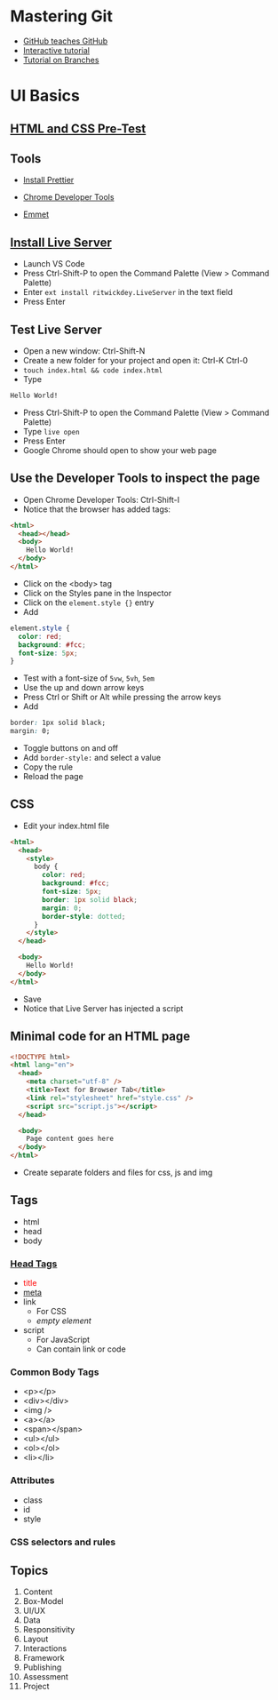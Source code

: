# Mastering Git

- [GitHub teaches GitHub](https://github.com/FbW-E04-1/learn-github)
- [Interactive tutorial](https://learngitbranching.js.org/)
- [Tutorial on Branches](https://www.tutorialspoint.com/git/git_managing_branches.htm)

# UI Basics

## [HTML and CSS Pre-Test](https://forms.gle/vqcHfKTiWBoWWLRN8)

## Tools

- [Install Prettier](https://marketplace.visualstudio.com/items?itemName=esbenp.prettier-vscode)

- [Chrome Developer Tools](https://developer.chrome.com/docs/devtools/open/)

- [Emmet](https://code.visualstudio.com/docs/editor/emmet)

## [Install Live Server](https://marketplace.visualstudio.com/items?itemName=ritwickdey.LiveServer)

- Launch VS Code
- Press Ctrl-Shift-P to open the Command Palette (View > Command Palette)
- Enter `ext install ritwickdey.LiveServer` in the text field
- Press Enter

## Test Live Server

- Open a new window: Ctrl-Shift-N
- Create a new folder for your project and open it: Ctrl-K Ctrl-0
- `touch index.html && code index.html`
- Type

```html
Hello World!
```

- Press Ctrl-Shift-P to open the Command Palette (View > Command Palette)
- Type `live open`
- Press Enter
- Google Chrome should open to show your web page

## Use the Developer Tools to inspect the page

- Open Chrome Developer Tools: Ctrl-Shift-I
- Notice that the browser has added tags:

```html
<html>
  <head></head>
  <body>
    Hello World!
  </body>
</html>
```

- Click on the &lt;body&gt; tag
- Click on the Styles pane in the Inspector
- Click on the `element.style {}` entry
- Add

```css
element.style {
  color: red;
  background: #fcc;
  font-size: 5px;
}
```

- Test with a font-size of `5vw`, `5vh`, `5em`
- Use the up and down arrow keys
- Press Ctrl or Shift or Alt while pressing the arrow keys
- Add

```css
border: 1px solid black;
margin: 0;
```

- Toggle buttons on and off
- Add `border-style:` and select a value
- Copy the rule
- Reload the page

## CSS

- Edit your index.html file

```html
<html>
  <head>
    <style>
      body {
        color: red;
        background: #fcc;
        font-size: 5px;
        border: 1px solid black;
        margin: 0;
        border-style: dotted;
      }
    </style>
  </head>

  <body>
    Hello World!
  </body>
</html>
```

- Save
- Notice that Live Server has injected a script

## Minimal code for an HTML page

```html
<!DOCTYPE html>
<html lang="en">
  <head>
    <meta charset="utf-8" />
    <title>Text for Browser Tab</title>
    <link rel="stylesheet" href="style.css" />
    <script src="script.js"></script>
  </head>

  <body>
    Page content goes here
  </body>
</html>
```

- Create separate folders and files for css, js and img

## Tags

- html
- head
- body

### [Head Tags](https://www.w3schools.com/tags/tag_head.asp)

- <span style="color:red">title</span>
- [meta](https://www.w3schools.com/tags/tag_meta.asp)
- link
  - For CSS
  - _empty element_
- script
  - For JavaScript
  - Can contain link or code

### Common Body Tags

- &lt;p&gt;&lt;/p&gt;
- &lt;div&gt;&lt;/div&gt;
- &lt;img /&gt;
- &lt;a&gt;&lt;/a&gt;
- &lt;span&gt;&lt;/span&gt;
- &lt;ul&gt;&lt;/ul&gt;
- &lt;ol&gt;&lt;/ol&gt;
- &lt;li&gt;&lt;/li&gt;

### Attributes

- class
- id
- style

### CSS selectors and rules

## Topics

1. Content
1. Box-Model
1. UI/UX
1. Data
1. Responsitivity
1. Layout
1. Interactions
1. Framework
1. Publishing
1. Assessment
1. Project
